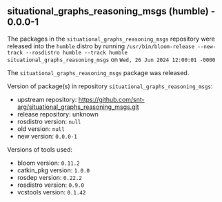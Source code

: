 ## situational_graphs_reasoning_msgs (humble) - 0.0.0-1

The packages in the `situational_graphs_reasoning_msgs` repository were released into the `humble` distro by running `/usr/bin/bloom-release --new-track --rosdistro humble --track humble situational_graphs_reasoning_msgs` on `Wed, 26 Jun 2024 12:00:01 -0000`

The `situational_graphs_reasoning_msgs` package was released.

Version of package(s) in repository `situational_graphs_reasoning_msgs`:

- upstream repository: https://github.com/snt-arg/situational_graphs_reasoning_msgs.git
- release repository: unknown
- rosdistro version: `null`
- old version: `null`
- new version: `0.0.0-1`

Versions of tools used:

- bloom version: `0.11.2`
- catkin_pkg version: `1.0.0`
- rosdep version: `0.22.2`
- rosdistro version: `0.9.0`
- vcstools version: `0.1.42`


